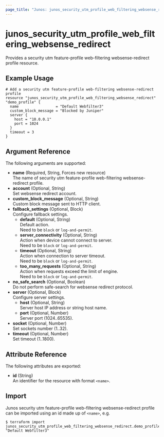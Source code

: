 ```yaml
---
page_title: "Junos: junos_security_utm_profile_web_filtering_websense_redirect"
---
```


# junos_security_utm_profile_web_filtering_websense_redirect

Provides a security utm feature-profile web-filtering websense-redirect profile resource.

## Example Usage

```hcl
# Add a security utm feature-profile web-filtering websense-redirect profile
resource "junos_security_utm_profile_web_filtering_websense_redirect" "demo_profile" {
  name                 = "Default Webfilter3"
  custom_block_message = "Blocked by Juniper"
  server {
    host = "10.0.0.1"
    port = 1024
  }
  timeout = 3
}
```

## Argument Reference

The following arguments are supported:

- **name** (Required, String, Forces new resource)  
  The name of security utm feature-profile web-filtering websense-redirect profile.
- **account** (Optional, String)  
  Set websense redirect account.
- **custom_block_message** (Optional, String)  
  Custom block message sent to HTTP client.
- **fallback_settings** (Optional, Block)  
  Configure fallback settings.
  - **default** (Optional, String)  
    Default action.  
    Need to be `block` or `log-and-permit`.
  - **server_connectivity** (Optional, String)  
    Action when device cannot connect to server.  
    Need to be `block` or `log-and-permit`.
  - **timeout** (Optional, String)  
    Action when connection to server timeout.  
    Need to be `block` or `log-and-permit`.
  - **too_many_requests** (Optional, String)  
    Action when requests exceed the limit of engine.  
    Need to be `block` or `log-and-permit`.
- **no_safe_search** (Optional, Boolean)  
  Do not perform safe-search for websense redirect protocol.
- **server** (Optional, Block)  
  Configure server settings.
  - **host** (Optional, String)  
    Server host IP address or string host name.
  - **port** (Optional, Number)  
    Server port (1024..65535).
- **socket** (Optional, Number)  
  Set sockets number (1..32).
- **timeout** (Optional, Number)  
  Set timeout (1..1800).

## Attribute Reference

The following attributes are exported:

- **id** (String)  
  An identifier for the resource with format `<name>`.

## Import

Junos security utm feature-profile web-filtering websense-redirect profile can be imported using an
id made up of `<name>`, e.g.

```shell
$ terraform import junos_security_utm_profile_web_filtering_websense_redirect.demo_profile "Default Webfilter3"
```
